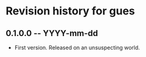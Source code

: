 # Revision history for gues

## 0.1.0.0 -- YYYY-mm-dd

* First version. Released on an unsuspecting world.
